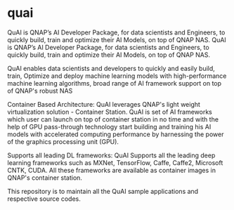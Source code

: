 # quai
QuAI is QNAP’s AI Developer Package, for data scientists and Engineers, to quickly build, train and optimize their AI Models, on top of QNAP NAS. 
QuAI is QNAP’s AI Developer Package, for data scientists and Engineers, to quickly build, train and optimize their AI Models, on top of QNAP NAS. 

QuAI enables data scientists and developers to quickly and easily build, train, Optimize and deploy machine learning models with high-performance machine learning algorithms, broad range of AI  framework support on top of QNAP's robust NAS

Container Based Architecture:
QuAI leverages QNAP's light weight virtualization solution - Container Station.  QuAI is set of AI frameworks which user can launch on top of container station in no time and with the help of GPU pass-through technology start building and training his AI models with accelerated computing performance by harnessing the power of the graphics processing unit (GPU).

Supports all leading DL frameworks:
QuAI Supports all the leading deep learning frameworks such as MXNet, TensorFlow, Caffe, Caffe2, Microsoft CNTK, CUDA. All these frameworks are  available as container images in QNAP's container station. 

This repository is to maintain all the QuAI sample applications and respective source codes.
